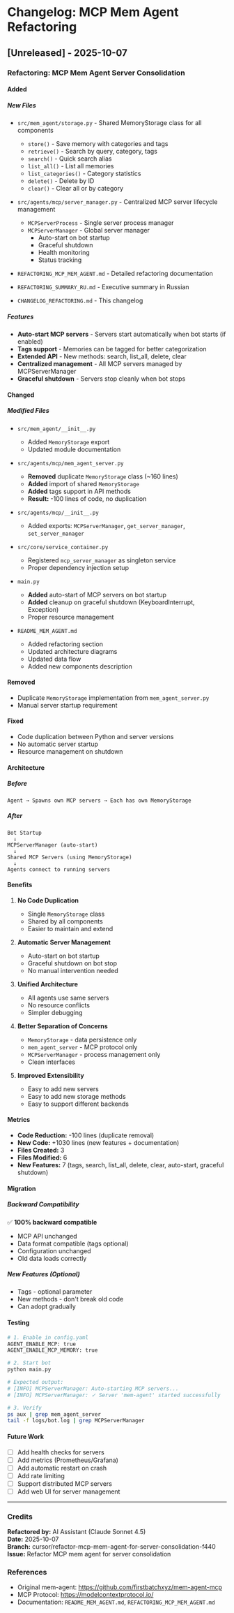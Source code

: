 # Changelog: MCP Mem Agent Refactoring

## [Unreleased] - 2025-10-07

### Refactoring: MCP Mem Agent Server Consolidation

#### Added

##### New Files
- `src/mem_agent/storage.py` - Shared MemoryStorage class for all components
  - `store()` - Save memory with categories and tags
  - `retrieve()` - Search by query, category, tags
  - `search()` - Quick search alias
  - `list_all()` - List all memories
  - `list_categories()` - Category statistics
  - `delete()` - Delete by ID
  - `clear()` - Clear all or by category

- `src/agents/mcp/server_manager.py` - Centralized MCP server lifecycle management
  - `MCPServerProcess` - Single server process manager
  - `MCPServerManager` - Global server manager
    - Auto-start on bot startup
    - Graceful shutdown
    - Health monitoring
    - Status tracking

- `REFACTORING_MCP_MEM_AGENT.md` - Detailed refactoring documentation
- `REFACTORING_SUMMARY_RU.md` - Executive summary in Russian
- `CHANGELOG_REFACTORING.md` - This changelog

##### Features
- **Auto-start MCP servers** - Servers start automatically when bot starts (if enabled)
- **Tags support** - Memories can be tagged for better categorization
- **Extended API** - New methods: search, list_all, delete, clear
- **Centralized management** - All MCP servers managed by MCPServerManager
- **Graceful shutdown** - Servers stop cleanly when bot stops

#### Changed

##### Modified Files
- `src/mem_agent/__init__.py`
  - Added `MemoryStorage` export
  - Updated module documentation

- `src/agents/mcp/mem_agent_server.py`
  - **Removed** duplicate `MemoryStorage` class (~160 lines)
  - **Added** import of shared `MemoryStorage`
  - **Added** tags support in API methods
  - **Result:** -100 lines of code, no duplication

- `src/agents/mcp/__init__.py`
  - Added exports: `MCPServerManager`, `get_server_manager`, `set_server_manager`

- `src/core/service_container.py`
  - Registered `mcp_server_manager` as singleton service
  - Proper dependency injection setup

- `main.py`
  - **Added** auto-start of MCP servers on bot startup
  - **Added** cleanup on graceful shutdown (KeyboardInterrupt, Exception)
  - Proper resource management

- `README_MEM_AGENT.md`
  - Added refactoring section
  - Updated architecture diagrams
  - Updated data flow
  - Added new components description

#### Removed

- Duplicate `MemoryStorage` implementation from `mem_agent_server.py`
- Manual server startup requirement

#### Fixed

- Code duplication between Python and server versions
- No automatic server startup
- Resource management on shutdown

#### Architecture

##### Before
```
Agent → Spawns own MCP servers → Each has own MemoryStorage
```

##### After
```
Bot Startup
  ↓
MCPServerManager (auto-start)
  ↓
Shared MCP Servers (using MemoryStorage)
  ↓
Agents connect to running servers
```

#### Benefits

1. **No Code Duplication**
   - Single `MemoryStorage` class
   - Shared by all components
   - Easier to maintain and extend

2. **Automatic Server Management**
   - Auto-start on bot startup
   - Graceful shutdown on bot stop
   - No manual intervention needed

3. **Unified Architecture**
   - All agents use same servers
   - No resource conflicts
   - Simpler debugging

4. **Better Separation of Concerns**
   - `MemoryStorage` - data persistence only
   - `mem_agent_server` - MCP protocol only
   - `MCPServerManager` - process management only
   - Clean interfaces

5. **Improved Extensibility**
   - Easy to add new servers
   - Easy to add new storage methods
   - Easy to support different backends

#### Metrics

- **Code Reduction:** -100 lines (duplicate removal)
- **New Code:** +1030 lines (new features + documentation)
- **Files Created:** 3
- **Files Modified:** 6
- **New Features:** 7 (tags, search, list_all, delete, clear, auto-start, graceful shutdown)

#### Migration

##### Backward Compatibility
✅ **100% backward compatible**
- MCP API unchanged
- Data format compatible (tags optional)
- Configuration unchanged
- Old data loads correctly

##### New Features (Optional)
- Tags - optional parameter
- New methods - don't break old code
- Can adopt gradually

#### Testing

```bash
# 1. Enable in config.yaml
AGENT_ENABLE_MCP: true
AGENT_ENABLE_MCP_MEMORY: true

# 2. Start bot
python main.py

# Expected output:
# [INFO] MCPServerManager: Auto-starting MCP servers...
# [INFO] MCPServerManager: ✓ Server 'mem-agent' started successfully

# 3. Verify
ps aux | grep mem_agent_server
tail -f logs/bot.log | grep MCPServerManager
```

#### Future Work

- [ ] Add health checks for servers
- [ ] Add metrics (Prometheus/Grafana)
- [ ] Add automatic restart on crash
- [ ] Add rate limiting
- [ ] Support distributed MCP servers
- [ ] Add web UI for server management

---

### Credits

**Refactored by:** AI Assistant (Claude Sonnet 4.5)  
**Date:** 2025-10-07  
**Branch:** cursor/refactor-mcp-mem-agent-for-server-consolidation-f440  
**Issue:** Refactor MCP mem agent for server consolidation

### References

- Original mem-agent: https://github.com/firstbatchxyz/mem-agent-mcp
- MCP Protocol: https://modelcontextprotocol.io/
- Documentation: `README_MEM_AGENT.md`, `REFACTORING_MCP_MEM_AGENT.md`